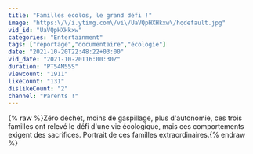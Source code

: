 ```yaml
---
title: "Familles écolos, le grand défi !"
image: "https:\/\/i.ytimg.com\/vi\/UaVQpHXHkxw\/hqdefault.jpg"
vid_id: "UaVQpHXHkxw"
categories: "Entertainment"
tags: ["reportage","documentaire","écologie"]
date: "2021-10-20T22:48:22+03:00"
vid_date: "2021-10-20T16:00:30Z"
duration: "PT54M55S"
viewcount: "1911"
likeCount: "131"
dislikeCount: "2"
channel: "Parents !"
---
```

{% raw %}Zéro déchet, moins de gaspillage, plus d'autonomie, ces trois familles ont relevé le défi d'une vie écologique, mais ces comportements exigent des sacrifices. Portrait de ces familles extraordinaires.{% endraw %}
